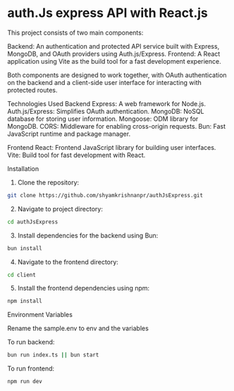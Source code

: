 # auth.Js express API with React.js


This project consists of two main components:

  Backend: An authentication and protected API service built with Express, MongoDB, and OAuth providers using Auth.js/Express.
  Frontend: A React application using Vite as the build tool for a fast development experience.

  Both components are designed to work together, with OAuth authentication on the backend and a client-side user interface for interacting with protected routes.

Technologies Used
   Backend
    Express: A web framework for Node.js.
    Auth.js/Express: Simplifies OAuth authentication.
    MongoDB: NoSQL database for storing user information.
    Mongoose: ODM library for MongoDB.
    CORS: Middleware for enabling cross-origin requests.
    Bun: Fast JavaScript runtime and package manager.

   Frontend
    React: Frontend JavaScript library for building user interfaces.
    Vite: Build tool for fast development with React.


Installation

  1. Clone the repository:

  ```bash
  git clone https://github.com/shyamkrishnanpr/authJsExpress.git
  ```
  2. Navigate to project directory:

  ```bash
  cd authJsExpress
  ```
  3. Install dependencies for the backend using Bun:

   ```bash
   bun install
   ```
  4. Navigate to the frontend directory:

  ```bash
  cd client
  ```
  5. Install the frontend dependencies using npm:

  ```bash
  npm install
  ```

Environment Variables
  
  Rename the sample.env to env and the variables




To run backend:

```bash
bun run index.ts || bun start
```

To run frontend:

```bash
npm run dev
```



